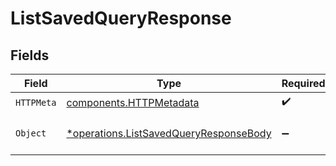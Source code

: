 # ListSavedQueryResponse


## Fields

| Field                                                                                           | Type                                                                                            | Required                                                                                        | Description                                                                                     |
| ----------------------------------------------------------------------------------------------- | ----------------------------------------------------------------------------------------------- | ----------------------------------------------------------------------------------------------- | ----------------------------------------------------------------------------------------------- |
| `HTTPMeta`                                                                                      | [components.HTTPMetadata](../../models/components/httpmetadata.md)                              | :heavy_check_mark:                                                                              | N/A                                                                                             |
| `Object`                                                                                        | [*operations.ListSavedQueryResponseBody](../../models/operations/listsavedqueryresponsebody.md) | :heavy_minus_sign:                                                                              | a list of SavedQuery objects                                                                    |
